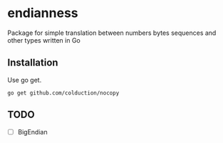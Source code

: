 # endianness

Package for simple translation between numbers bytes sequences and other types written in Go

## Installation

Use go get.

    go get github.com/colduction/nocopy

## TODO

-   [ ] BigEndian
